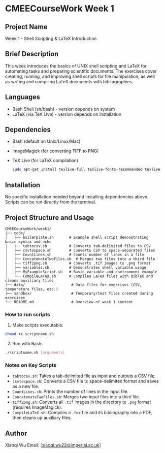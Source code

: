 # CMEECourseWork Week 1

## Project Name

Week 1 - Shell Scripting & LaTeX Introduction

## Brief Description

This week introduces the basics of UNIX shell scripting and LaTeX for automating tasks and preparing scientific documents. The exercises cover creating, running, and improving shell scripts for file manipulation, as well as writing and compiling LaTeX documents with bibliographies.

## Languages

* Bash Shell (sh/bash) - version depends on system
* LaTeX (via TeX Live) - version depends on installation

## Dependencies

* Bash (default on Unix/Linux/Mac)
* ImageMagick (for converting TIFF to PNG)
* TeX Live (for LaTeX compilation)

  ```bash
  sudo apt-get install texlive-full texlive-fonts-recommended texlive-pictures texlive-latex-extra imagemagick
  ```

## Installation

No specific installation needed beyond installing dependencies above. Scripts can be run directly from the terminal.

## Project Structure and Usage

```
CMEECourseWork/week1/
├── code/
│   ├── boilerplate.sh       # Example shell script demonstrating basic syntax and echo
│   ├── tabtocsv.sh          # Converts tab-delimited files to CSV
│   ├── csvtospace.sh        # Converts CSV to space-separated files
│   ├── CountLines.sh        # Counts number of lines in a file
│   ├── ConcatenateTwoFiles.sh  # Merges two files into a third file
│   ├── tiff2png.sh          # Converts .tif images to .png format
│   ├── variables.sh         # Demonstrates shell variable usage
│   ├── MyExampleScript.sh   # Basic variable and environment example
│   └── CompileLaTeX.sh      # Compiles LaTeX files with BibTeX and cleans auxiliary files
├── data/                     # Data files for exercises (CSV, temperature files, etc.)
├── sandbox/                  # Temporary/test files created during exercises
└── README.md                 # Overview of week 1 content
```

### How to run scripts

1. Make scripts executable:

```bash
chmod +x scriptname.sh
```

2. Run with Bash:

```bash
./scriptname.sh [arguments]
```

### Notes on Key Scripts

* `tabtocsv.sh`: Takes a tab-delimited file as input and outputs a CSV file.
* `csvtospace.sh`: Converts a CSV file to space-delimited format and saves as a new file.
* `CountLines.sh`: Prints the number of lines in the input file.
* `ConcatenateTwoFiles.sh`: Merges two input files into a third file.
* `tiff2png.sh`: Converts all `.tif` images in the directory to `.png` format (requires ImageMagick).
* `CompileLaTeX.sh`: Compiles a `.tex` file and its bibliography into a PDF, then cleans up auxiliary files.

## Author

Xiaoqi Wu
Email: [xiaoqi.wu22@imperial.ac.uk]

